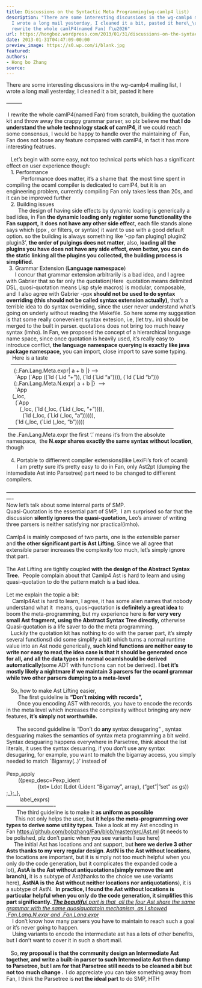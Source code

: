 ```yaml
---
title: Discussions on the Syntactic Meta Programming(wg-camlp4 list)
description: "There are some interesting discussions in the wg-camlp4 mailing list,
  I wrote a long mail yesterday, I cleaned it a bit, pasted it here\_\u2014\u2014\u2014\_I
  rewrite the whole camlP4(named Fan) f\u2026"
url: https://hongboz.wordpress.com/2013/01/31/discussions-on-the-syntactic-meta-programmingwg-camlp4-list/
date: 2013-01-31T04:47:09-00:00
preview_image: https://s0.wp.com/i/blank.jpg
featured:
authors:
- Hong bo Zhang
source:
---
```


<p>There are some interesting discussions in the wg-camlp4 mailing list, I wrote a long mail yesterday, I cleaned it a bit, pasted it here&nbsp;</p>
<p>&mdash;&mdash;&mdash;</p>
<div>&nbsp;I rewrite the whole camlP4(named Fan) from scratch, building the quotation kit and throw away the crappy grammar parser, so plz believe me&nbsp;<b>that I do understand the whole technology stack of camlP4</b>, if we could reach some consensus, I would be happy to handle over the maintaining of &nbsp;Fan, Fan does not loose any feature compared with camlP4, in fact it has more interesting featrues.</div>
<div>&nbsp;</div>
<div>&nbsp; &nbsp;Let&rsquo;s begin with some easy, not too technical parts which has a significant effect on user experience though:</div>
<div>&nbsp; &nbsp;1. Performance</div>
<div>&nbsp; &nbsp; &nbsp; &nbsp; &nbsp; Performance does matter, it&rsquo;s a shame that &nbsp;the most time spent in compiling the ocaml compiler is dedicated to camlP4, but it is an engineering problem, currently compiling Fan only takes less than 20s, and it can be improved further</div>
<div>&nbsp; &nbsp;2. Building issues</div>
<div>&nbsp; &nbsp; &nbsp; &nbsp; The design of having side effects by dynamic loading is generically a bad idea, in Fan<b>&nbsp;the dynamic loading only register some functionality the Fan support,</b>&nbsp;it&nbsp;<b>does not have any other side effec</b>t, each file stands alone says which (ppx , or filters, or syntax) it want to use with a good default option. so the building is always something like &lsquo;-pp fan pluging1 plugin2 plugin3&rsquo;,&nbsp;<b>the order of pulgings does not matter</b>, also, l<b>oading all the plugins you have does not have any side effect, even better, you can do the static linking all the plugins you collected, the building process is simplified. &nbsp;</b></div>
<div><b>&nbsp;</b>&nbsp;3. Grammar Extension (<b>Language namespace</b>)</div>
<div><b>&nbsp; &nbsp; &nbsp; &nbsp;</b>I concur that grammar extension arbitrarily is a bad idea, and I agree with Gabrier that so far only the quotation(Here &nbsp;quotation means delimited DSL, quosi-quotation means Lisp style macros) is modular, composable, and &nbsp;I also agree with Gabrier -ppx<b>&nbsp;should not be used to do syntax overriding (this should not be called syntax extension actually),&nbsp;</b>that&rsquo;s a terrible idea to do syntax overriding, since the user never understand what&rsquo;s going on underly without reading the Makefile. So here some my suggestion is that some really conevenient syntax extesion, i.e, (let try.. in) should be merged to the built in parser. quotations does not bring too much heavy syntax (imho). In Fan, we proposed the concept of a hierarchical language name space, since once quotation is heavily used, it&rsquo;s really easy to introduce conflict,&nbsp;<b>the language namespace querying is exactly like java package namespace,</b>&nbsp;you can import, close import to save some typing.</div>
<div>&nbsp; &nbsp; Here is a taste</div>
<div>&nbsp; &nbsp;&mdash;&mdash;&mdash;&mdash;&mdash;&mdash;&mdash;&mdash;&mdash;&mdash;&mdash;&mdash;&mdash;&mdash;&mdash;&mdash;&mdash;&mdash;&mdash;&mdash;&mdash;&mdash;&mdash;&mdash;&mdash;&mdash;&mdash;&mdash;&mdash;&mdash;&mdash;&ndash;</div>
<div>&nbsp; &nbsp; &nbsp;{:.Fan.Lang.Meta.expr| a + b |} &mdash;&mdash;&gt;&nbsp;</div>
<div>&nbsp; &nbsp; &nbsp;&nbsp;`App (`App ((`Id (`Lid &ldquo;+&rdquo;)), (`Id (`Lid &ldquo;a&rdquo;)))), (`Id (`Lid &ldquo;b&rdquo;)))</div>
<div>&nbsp; &nbsp; &nbsp;{:.Fan.Lang.Meta.N.expr| a + b |} &nbsp;&mdash;&ndash;&gt;</div>
<div>&nbsp; &nbsp; &nbsp;&nbsp;`App</div>
<div>&nbsp; &nbsp; (_loc,</div>
<div>&nbsp; &nbsp; &nbsp; (`App</div>
<div>&nbsp; &nbsp; &nbsp; &nbsp; &nbsp;(_loc, (`Id (_loc, (`Lid (_loc, &ldquo;+&rdquo;)))),</div>
<div>&nbsp; &nbsp; &nbsp; &nbsp; &nbsp; &nbsp;(`Id (_loc, (`Lid (_loc, &ldquo;a&rdquo;)))))),</div>
<div>&nbsp; &nbsp; &nbsp; (`Id (_loc, (`Lid (_loc, &ldquo;b&rdquo;)))))&nbsp;</div>
<div>
<div>&nbsp;&mdash;&mdash;&mdash;&mdash;&mdash;&mdash;&mdash;&mdash;&mdash;&mdash;&mdash;&mdash;&mdash;&mdash;&mdash;&mdash;&mdash;&mdash;&mdash;&mdash;&mdash;&mdash;&mdash;&mdash;&mdash;&mdash;&mdash;&mdash;&mdash;&mdash;&mdash;&ndash;</div>
<div>&nbsp;the .Fan.Lang.Meta.expr the first &lsquo;.&rsquo; means it&rsquo;s from the absolute namespace, &nbsp;the&nbsp;<b>N.expr shares exactly the same syntax without location</b>, though</div>
</div>
<div>&nbsp;</div>
<div>&nbsp; &nbsp;4. Portable to diffierrent compiler extensions(like LexiFi&rsquo;s fork of ocaml)</div>
<div>&nbsp; &nbsp; &nbsp; &nbsp;I am pretty sure it&rsquo;s pretty easy to do in Fan, only Ast2pt (dumping the intemediate Ast into Parsetree) part need to be changed to diffierent compilers.
<div>&nbsp;</div>
<div>&mdash;&mdash;&mdash;&mdash;&mdash;&mdash;&mdash;&mdash;&mdash;&mdash;&mdash;&mdash;&mdash;&mdash;&mdash;&mdash;&mdash;&mdash;&mdash;&mdash;&mdash;&mdash;&mdash;&mdash;&mdash;&mdash;&mdash;&mdash;&mdash;&mdash;&mdash;&mdash;&mdash;&mdash;&mdash;&mdash;&mdash;-</div>
<div>Now let&rsquo;s talk about some internal parts of SMP.</div>
<div>Quasi-Quotation is the essential part of SMP, &nbsp;I am surprised so far that the discussion&nbsp;<b>silently ignores the quasi-quotation,</b>&nbsp;Leo&rsquo;s answer of writing &nbsp; three parsers is neither satisfying nor practical(imho).&nbsp;</div>
<div>&nbsp;</div>
<div>Camlp4 is mainly composed of two parts, one is the extensible parser and&nbsp;<b>the other significant part is Ast Lifting</b>. Since we all agree that extensible parser increases the complexity too much, let&rsquo;s simply ignore that part.</div>
<div>&nbsp;</div>
<div>The Ast Lifting are tightly coupled&nbsp;<b>with the design of the Abstract Syntax Tree.</b>&nbsp; People complain about that Camlp4 Ast is hard to learn and using quasi-quotation to do the pattern match is a bad idea.</div>
<div>&nbsp;</div>
<div>Let me explain the topic a bit:</div>
<div>&nbsp; &nbsp; Camlp4Ast is hard to learn, I agree, it has some alien names that nobody understand what it &nbsp;means, quosi-quotation&nbsp;<b>is definitely a great idea</b>&nbsp;to boom the meta-programming, but my experience here is&nbsp;<b>for very very small Ast fragment, using the Abstract Syntax Tree directly,</b>&nbsp;otherwise Quasi-quotation is a life saver to do the meta programming.</div>
<div>&nbsp; &nbsp;Luckily the quotation kit has nothing to do with the parser part, it&rsquo;s simply several functions(I did some simplify a bit) which turns a normal runtime &nbsp;</div>
<div>value into an Ast node generically,&nbsp;<b>such kind functions are neither easy to write nor easy to read</b>,<b>the idea case is that it should be generated once for all, and all the data types in normal ocaml</b><b>should be derived automatically</b>(some ADT with functions can not be derived).&nbsp;<b>I bet it&rsquo;s mostly likely a nightmare if we maintain 3 parsers for the ocaml grammar while two other parsers dumping to a meta-level</b></div>
<div>&nbsp;&nbsp;</div>
<div>&nbsp; &nbsp;So, how to make Ast Lifting easier,&nbsp;</div>
<div>&nbsp; &nbsp; &nbsp; &nbsp; The first guideline is&nbsp;<b>&ldquo;Don&rsquo;t mixing with records&rdquo;,&nbsp;</b></div>
<div><b>&nbsp; &nbsp; &nbsp; &nbsp; &nbsp;</b>Once you encoding AST with records, you have to encode the records in the meta level which increases the complexity without bringing any new features,&nbsp;<b>it&rsquo;s simply not worthwhile.</b></div>
<div><b>&nbsp;</b></div>
<div><b>&nbsp; &nbsp; &nbsp; &nbsp;</b>&nbsp;The second guideline is &ldquo;Don&rsquo;t do&nbsp;<b>any&nbsp;</b>syntax desugaring&rdquo; , syntax desguaring makes the semantics of syntax meta programming a bit weird. Syntax desguaring happens everywhere in Parsetree, think about the list literals, it uses the syntax desuaring, if you don&rsquo;t use any syntax desugaring, for example, you want to match the bigarray access, you simply needed to match `Bigarray(..)&rsquo; instead of&nbsp;</div>
<div>
<div>&nbsp;</div>
<div>Pexp_apply</div>
<div>&nbsp; &nbsp; &nbsp; &nbsp; ({pexp_desc=Pexp_ident</div>
<div>&nbsp; &nbsp; &nbsp; &nbsp; &nbsp; &nbsp; &nbsp; &nbsp; &nbsp; &nbsp; &nbsp;{txt= Ldot (Ldot (Lident &ldquo;Bigarray&rdquo;, array), (&ldquo;get&rdquo;|&rdquo;set&rdquo; as gs)) ;_};_},</div>
<div>&nbsp; &nbsp; &nbsp; &nbsp; &nbsp;label_exprs)</div>
</div>
<div>&mdash;&mdash;&mdash;&mdash;&mdash;&mdash;&mdash;&mdash;&mdash;-</div>
<div>&nbsp; &nbsp; &nbsp; &nbsp;The third guideline is to<b>&nbsp;</b>make it&nbsp;<b>as uniform as possible</b></div>
<div><b>&nbsp; &nbsp; &nbsp; &nbsp;</b>This not only helps the user, but&nbsp;<b>it helps the meta-programming over types to derive some utility types.&nbsp;</b>Take a look at my Ast encoding in Fan&nbsp;<a href="https://github.com/bobzhang/Fan/blob/master/src/Ast.ml" target="_blank">https://github.com/bobzhang/Fan/blob/master/src/Ast.ml</a>&nbsp;(it needs to be polished, plz don&rsquo;t panic when you see variants I use here)</div>
<div><b>&nbsp; &nbsp; &nbsp;&nbsp;</b>The initial Ast has locations and ant support, but<b>&nbsp;here we derive 3 other Asts thanks to my very regular design</b>.<b>&nbsp;AstN is the Ast without locations</b>, the locations are important, but it is simply not too much helpful when you only do the code generation, but it complicates the expanded code a lot),&nbsp;<b>AstA is the Ast without antiquotations(simply remove the ant branch),&nbsp;</b>it is a subtype of Ast(thanks to the choice we use variants here),&nbsp;<b>AstNA is the Ast without neither locations nor antiquotations</b>), it is a subtype of AstN. &nbsp;<b>In practice, I found the Ast without locations is particular helpful when you only do the code generation, it simplifies this part significantly.<i><span style="text-decoration:underline;">&nbsp;The beautif</span></i></b><span style="text-decoration:underline;"><b><i>u</i></b><i>l part is that &nbsp;all the four Ast share the same grammar with the same quosiquotatoin mechanism, as I showed .Fan.Lang.N.expr and .Fan.Lang.expr</i></span></div>
<div>&nbsp; &nbsp; I don&rsquo;t know how many parsers you have to maintain to reach such a goal or it&rsquo;s never going to happen.</div>
<div>&nbsp; &nbsp; Using variants to encode the intermediate ast has a lots of other benefits, but I don&rsquo;t want to cover it in such a short mail.</div>
<div>&nbsp;</div>
<div>&nbsp; &nbsp;So,<b>&nbsp;my proposal is that the community design an Intermediate Ast together, and write a built-in parser to such Intermediate Ast then dump to Parsetree, but I am for that Parsetree still needs to be cleaned a bit but not too much change . &nbsp;</b>I do appreciate you can take something away from Fan, I think the Parsetree is<b>&nbsp;not the ideal part</b>&nbsp;to do SMP, HTH</div>
</div>
<p>&nbsp;</p>

